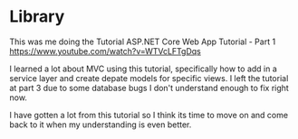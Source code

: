 # Library

This was me doing the Tutorial 
ASP.NET Core Web App Tutorial - Part 1
https://www.youtube.com/watch?v=WTVcLFTgDqs

I learned a lot about MVC using this tutorial, specifically how to add in a service layer and create depate models for specific views. I left the tutorial at part 3 due to some database bugs I don't understand enough to fix right now.

I have gotten a lot from this tutorial so I think its time to move on and come back to it when my understanding is even better.
